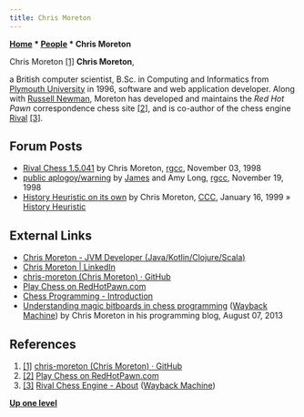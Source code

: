 ```yaml
---
title: Chris Moreton
---
```

**[Home](Home "Home") * [People](People "People") * Chris Moreton**

[](File:ChrisMoreton.jpg) Chris Moreton <a id="cite-note-1" href="#cite-ref-1">[1]</a>
**Chris Moreton**,

a British computer scientist, B.Sc. in Computing and Informatics from [Plymouth University](https://en.wikipedia.org/wiki/Plymouth_University) in 1996,
software and web application developer.
Along with [Russell Newman](Russell_Newman "Russell Newman"), Moreton has developed and maintains the *Red Hot Pawn* correspondence chess site
<a id="cite-note-2" href="#cite-ref-2">[2]</a>,
and is co-author of the chess engine [Rival](Rival "Rival") <a id="cite-note-3" href="#cite-ref-3">[3]</a>.

## Forum Posts

- [Rival Chess 1.5.041](https://groups.google.com/d/msg/rec.games.chess.computer/3Xd8OM2Pwec/FTelUbCcPS4J) by Chris Moreton, [rgcc](Computer_Chess_Forums "Computer Chess Forums"), November 03, 1998
- [public aplogoy/warning](https://groups.google.com/d/msg/rec.games.chess.computer/oM5FT21uIOg/YpA4IUZz6B4J) by [James](James_Swafford "James Swafford") and Amy Long, [rgcc](Computer_Chess_Forums "Computer Chess Forums"), November 19, 1998
- [History Heuristic on its own](https://www.stmintz.com/ccc/index.php?id=39692) by Chris Moreton, [CCC](CCC "CCC"), January 16, 1999 » [History Heuristic](History_Heuristic "History Heuristic")

## External Links

- [Chris Moreton - JVM Developer (Java/Kotlin/Clojure/Scala)](http://www.chrismoreton.com/)
- [Chris Moreton | LinkedIn](https://www.linkedin.com/in/christopher-moreton/)
- [chris-moreton (Chris Moreton) · GitHub](https://github.com/chris-moreton)
- [Play Chess on RedHotPawn.com](https://www.redhotpawn.com/)
- [Chess Programming - Introduction](https://www.redhotpawn.com/rival/programming/index.php)
- [Understanding magic bitboards in chess programming](http://web.archive.org/web/20160314001240/http://www.afewmorelines.com/understanding-magic-bitboards-in-chess-programming/) ([Wayback Machine](https://en.wikipedia.org/wiki/Wayback_Machine)) by Chris Moreton in his programming blog, August 07, 2013

## References

1. <a id="cite-ref-1" href="#cite-note-1">[1]</a> [chris-moreton (Chris Moreton) · GitHub](https://github.com/chris-moreton)
1. <a id="cite-ref-2" href="#cite-note-2">[2]</a> [Play Chess on RedHotPawn.com](https://www.redhotpawn.com/)
1. <a id="cite-ref-3" href="#cite-note-3">[3]</a> [Rival Chess Engine - About](http://web.archive.org/web/20160313201136/http://www.rivalchess.com/about) ([Wayback Machine](https://en.wikipedia.org/wiki/Wayback_Machine))

**[Up one level](People "People")**

